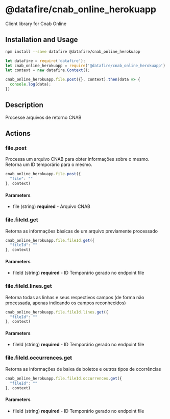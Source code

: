 # @datafire/cnab_online_herokuapp

Client library for Cnab Online

## Installation and Usage
```bash
npm install --save datafire @datafire/cnab_online_herokuapp
```

```js
let datafire = require('datafire');
let cnab_online_herokuapp = require('@datafire/cnab_online_herokuapp').actions;
let context = new datafire.Context();

cnab_online_herokuapp.file.post({}, context).then(data => {
  console.log(data);
})
```

## Description
Processe arquivos de retorno CNAB

## Actions
### file.post
Processa um arquivo CNAB para obter informações sobre o mesmo. Retorna um ID temporário para o mesmo.



```js
cnab_online_herokuapp.file.post({
  "file": ""
}, context)
```

#### Parameters
* file (string) **required** - Arquivo CNAB

### file.fileId.get
Retorna as informações básicas de um arquivo previamente processado


```js
cnab_online_herokuapp.file.fileId.get({
  "fileId": ""
}, context)
```

#### Parameters
* fileId (string) **required** - ID Temporário gerado no endpoint file

### file.fileId.lines.get
Retorna todas as linhas e seus respectivos campos (de forma não processada, apenas indicando os campos reconhecidos)


```js
cnab_online_herokuapp.file.fileId.lines.get({
  "fileId": ""
}, context)
```

#### Parameters
* fileId (string) **required** - ID Temporário gerado no endpoint file

### file.fileId.occurrences.get
Retorna as informações de baixa de boletos e outros tipos de ocorrências


```js
cnab_online_herokuapp.file.fileId.occurrences.get({
  "fileId": ""
}, context)
```

#### Parameters
* fileId (string) **required** - ID Temporário gerado no endpoint file

